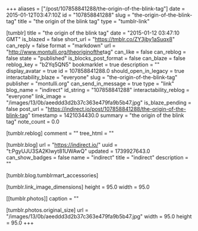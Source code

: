 +++
aliases = ["/post/107858841288/the-origin-of-the-blink-tag"]
date = 2015-01-12T03:47:10Z
id = "107858841288"
slug = "the-origin-of-the-blink-tag"
title = "the origin of the blink tag"
type = "tumblr-link"

[tumblr]
title = "the origin of the blink tag"
date = "2015-01-12 03:47:10 GMT"
is_blazed = false
short_url = "https://tmblr.co/ZY3jby1aSuqx8"
can_reply = false
format = "markdown"
url = "http://www.montulli.org/theoriginofthe<blink>tag"
can_like = false
can_reblog = false
state = "published"
is_blocks_post_format = false
can_blaze = false
reblog_key = "b2Yq5QN5"
bookmarklet = true
description = ""
display_avatar = true
id = 107858841288.0
should_open_in_legacy = true
interactability_blaze = "everyone"
slug = "the-origin-of-the-blink-tag"
publisher = "montulli.org"
can_send_in_message = true
type = "link"
blog_name = "indirect"
id_string = "107858841288"
interactability_reblog = "everyone"
link_image = "/images/13/0b/aeeddd3d2b37c363e479fa9b5b47.jpg"
is_blaze_pending = false
post_url = "https://indirect.io/post/107858841288/the-origin-of-the-blink-tag"
timestamp = 1421034430.0
summary = "the origin of the blink tag"
note_count = 0.0

[tumblr.reblog]
comment = ""
tree_html = ""

[tumblr.blog]
url = "https://indirect.io/"
uuid = "t:PgyUJU3SA2Klwyt81UWAwQ"
updated = 1739927643.0
can_show_badges = false
name = "indirect"
title = "indirect"
description = ""

[tumblr.blog.tumblrmart_accessories]

[tumblr.link_image_dimensions]
height = 95.0
width = 95.0

[[tumblr.photos]]
caption = ""

[tumblr.photos.original_size]
url = "/images/13/0b/aeeddd3d2b37c363e479fa9b5b47.jpg"
width = 95.0
height = 95.0
+++
